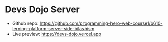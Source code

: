 # Devs Dojo Server

- Github repo: https://github.com/programming-hero-web-course1/b610-lerning-platform-server-side-bilashism 
- Live preview: https://devs-dojo.vercel.app 